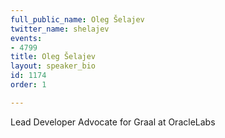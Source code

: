 ```yaml
---
full_public_name: Oleg Šelajev
twitter_name: shelajev
events:
- 4799
title: Oleg Šelajev
layout: speaker_bio
id: 1174
order: 1

---
```

Lead Developer Advocate for Graal at OracleLabs